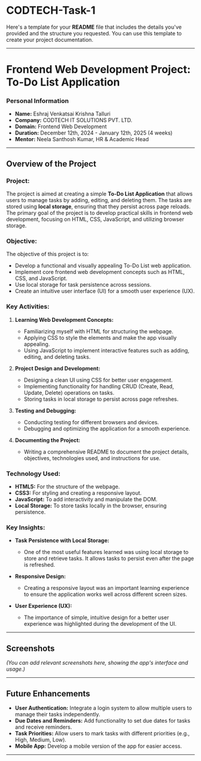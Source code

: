 # CODTECH-Task-1
Here's a template for your **README** file that includes the details you've provided and the structure you requested. You can use this template to create your project documentation.

---

# **Frontend Web Development Project: To-Do List Application**

### **Personal Information**

- **Name:** Eshraj Venkatsai Krishna Talluri
- **Company:** CODTECH IT SOLUTIONS PVT. LTD.
- **Domain:** Frontend Web Development
- **Duration:** December 12th, 2024 - January 12th, 2025 (4 weeks)
- **Mentor:** Neela Santhosh Kumar, HR & Academic Head

---

## **Overview of the Project**

### **Project:**

The project is aimed at creating a simple **To-Do List Application** that allows users to manage tasks by adding, editing, and deleting them. The tasks are stored using **local storage**, ensuring that they persist across page reloads. The primary goal of the project is to develop practical skills in frontend web development, focusing on HTML, CSS, JavaScript, and utilizing browser storage.

### **Objective:**

The objective of this project is to:
- Develop a functional and visually appealing To-Do List web application.
- Implement core frontend web development concepts such as HTML, CSS, and JavaScript.
- Use local storage for task persistence across sessions.
- Create an intuitive user interface (UI) for a smooth user experience (UX).

### **Key Activities:**

1. **Learning Web Development Concepts:**
   - Familiarizing myself with HTML for structuring the webpage.
   - Applying CSS to style the elements and make the app visually appealing.
   - Using JavaScript to implement interactive features such as adding, editing, and deleting tasks.

2. **Project Design and Development:**
   - Designing a clean UI using CSS for better user engagement.
   - Implementing functionality for handling CRUD (Create, Read, Update, Delete) operations on tasks.
   - Storing tasks in local storage to persist across page refreshes.

3. **Testing and Debugging:**
   - Conducting testing for different browsers and devices.
   - Debugging and optimizing the application for a smooth experience.

4. **Documenting the Project:**
   - Writing a comprehensive README to document the project details, objectives, technologies used, and instructions for use.

### **Technology Used:**

- **HTML5:** For the structure of the webpage.
- **CSS3:** For styling and creating a responsive layout.
- **JavaScript:** To add interactivity and manipulate the DOM.
- **Local Storage:** To store tasks locally in the browser, ensuring persistence.

### **Key Insights:**

- **Task Persistence with Local Storage:** 
  - One of the most useful features learned was using local storage to store and retrieve tasks. It allows tasks to persist even after the page is refreshed.
  
- **Responsive Design:** 
  - Creating a responsive layout was an important learning experience to ensure the application works well across different screen sizes.

- **User Experience (UX):**
  - The importance of simple, intuitive design for a better user experience was highlighted during the development of the UI.


---

## **Screenshots**

_(You can add relevant screenshots here, showing the app's interface and usage.)_

---

## **Future Enhancements**

- **User Authentication:** Integrate a login system to allow multiple users to manage their tasks independently.
- **Due Dates and Reminders:** Add functionality to set due dates for tasks and receive reminders.
- **Task Priorities:** Allow users to mark tasks with different priorities (e.g., High, Medium, Low).
- **Mobile App:** Develop a mobile version of the app for easier access.

---

